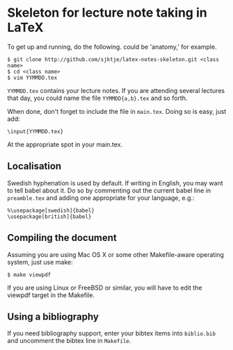 # Skeleton for lecture note taking in LaTeX

To get up and running, do the following. <class name> could be 'anatomy,' for
example.

    $ git clone http://github.com/sjktje/latex-notes-skeleton.git <class name>
    $ cd <class name>
    $ vim YYMMDD.tex

`YYMMDD.tex` contains your lecture notes. If you are attending several
lectures that day, you could name the file `YYMMDD{a,b}.tex` and so forth.

When done, don't forget to include the file in `main.tex`. Doing so is easy,
just add:

    \input{YYMMDD.tex}

At the appropriate spot in your main.tex.

## Localisation

Swedish hyphenation is used by default. If writing in English, you may want to
tell babel about it. Do so by commenting out the current babel line in
`preamble.tex` and adding one appropriate for your language, e.g.:

    %\usepackage[swedish]{babel}
    \usepackage[british]{babel}

## Compiling the document

Assuming you are using Mac OS X or some other Makefile-aware operating system,
just use make:

    $ make viewpdf

If you are using Linux or FreeBSD or similar, you will have to edit the
viewpdf target in the Makefile.

## Using a bibliography

If you need bibliography support, enter your bibtex items into `biblio.bib`
and uncomment the bibtex line in `Makefile`.

